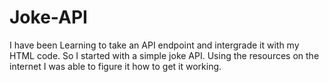 # Joke-API
I have been Learning to take an API endpoint and intergrade it with my HTML code. So I started with a simple joke API. Using the resources on the internet I was able to figure it how to get it working.  
